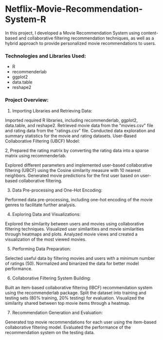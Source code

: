 # Netflix-Movie-Recommendation-System-R

In this project, I developed a Movie Recommendation System using content-based and collaborative filtering recommendation techniques, as well as a hybrid approach to provide personalized movie recommendations to users.

### Technologies and Libraries Used:

* R
* recommenderlab
* ggplot2
* data.table
* reshape2
  
### Project Overview:

1. Importing Libraries and Retrieving Data:

Imported required R libraries, including recommenderlab, ggplot2, data.table, and reshape2.
Retrieved movie data from the "movies.csv" file and rating data from the "ratings.csv" file.
Conducted data exploration and summary statistics for the movie and rating datasets.
User-Based Collaborative Filtering (UBCF) Model:

2, Prepared the rating matrix by converting the rating data into a sparse matrix using recommenderlab.

Explored different parameters and implemented user-based collaborative filtering (UBCF) using the Cosine similarity measure with 10 nearest neighbors.
Generated movie predictions for the first user based on user-based collaborative filtering.

3. Data Pre-processing and One-Hot Encoding:

Performed data pre-processing, including one-hot encoding of the movie genres to facilitate further analysis.

4. Exploring Data and Visualizations:
   
Explored the similarity between users and movies using collaborative filtering techniques.
Visualized user similarities and movie similarities through heatmaps and plots.
Analyzed movie views and created a visualization of the most viewed movies.

5. Performing Data Preparation:
   
Selected useful data by filtering movies and users with a minimum number of ratings (50).
Normalized and binarized the data for better model performance.

6. Collaborative Filtering System Building:
   
Built an item-based collaborative filtering (IBCF) recommendation system using the recommenderlab package.
Split the dataset into training and testing sets (80% training, 20% testing) for evaluation.
Visualized the similarity shared between top movie items through a heatmap.

7. Recommendation Generation and Evaluation:
   
Generated top movie recommendations for each user using the item-based collaborative filtering model.
Evaluated the performance of the recommendation system on the testing data.

